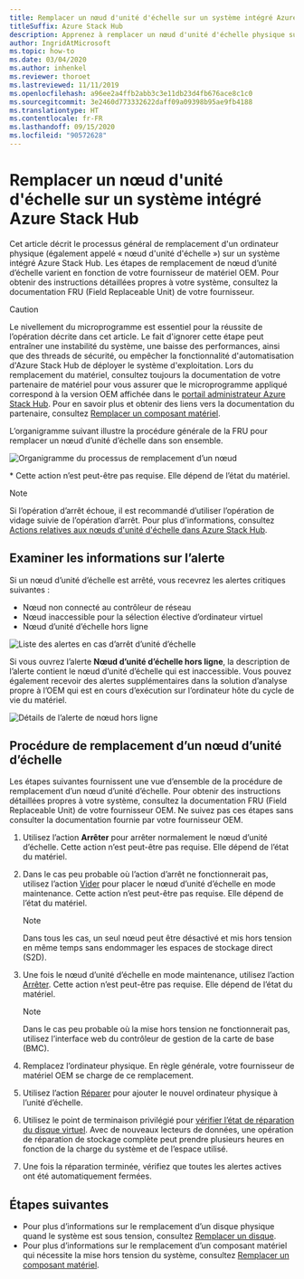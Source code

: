 ```yaml
---
title: Remplacer un nœud d'unité d'échelle sur un système intégré Azure Stack Hub
titleSuffix: Azure Stack Hub
description: Apprenez à remplacer un nœud d'unité d'échelle physique sur un système intégré Azure Stack Hub.
author: IngridAtMicrosoft
ms.topic: how-to
ms.date: 03/04/2020
ms.author: inhenkel
ms.reviewer: thoroet
ms.lastreviewed: 11/11/2019
ms.openlocfilehash: a96ee2a4ffb2abb3c3e11db23d4fb676ace8c1c0
ms.sourcegitcommit: 3e2460d773332622daff09a09398b95ae9fb4188
ms.translationtype: HT
ms.contentlocale: fr-FR
ms.lasthandoff: 09/15/2020
ms.locfileid: "90572628"
---
```

# <a name="replace-a-scale-unit-node-on-an-azure-stack-hub-integrated-system"></a>Remplacer un nœud d'unité d'échelle sur un système intégré Azure Stack Hub

Cet article décrit le processus général de remplacement d'un ordinateur physique (également appelé « nœud d'unité d'échelle ») sur un système intégré Azure Stack Hub. Les étapes de remplacement de nœud d’unité d’échelle varient en fonction de votre fournisseur de matériel OEM. Pour obtenir des instructions détaillées propres à votre système, consultez la documentation FRU (Field Replaceable Unit) de votre fournisseur.

> [!CAUTION]  
> Le nivellement du microprogramme est essentiel pour la réussite de l’opération décrite dans cet article. Le fait d'ignorer cette étape peut entraîner une instabilité du système, une baisse des performances, ainsi que des threads de sécurité, ou empêcher la fonctionnalité d'automatisation d'Azure Stack Hub de déployer le système d'exploitation. Lors du remplacement du matériel, consultez toujours la documentation de votre partenaire de matériel pour vous assurer que le microprogramme appliqué correspond à la version OEM affichée dans le [portail administrateur Azure Stack Hub](azure-stack-updates.md). Pour en savoir plus et obtenir des liens vers la documentation du partenaire, consultez [Remplacer un composant matériel](azure-stack-replace-component.md).

L’organigramme suivant illustre la procédure générale de la FRU pour remplacer un nœud d’unité d’échelle dans son ensemble.

![Organigramme du processus de remplacement d’un nœud](media/azure-stack-replace-node/replacenodeflow.png)

\* Cette action n’est peut-être pas requise. Elle dépend de l’état du matériel.

> [!Note]  
> Si l’opération d’arrêt échoue, il est recommandé d’utiliser l’opération de vidage suivie de l’opération d’arrêt. Pour plus d'informations, consultez [Actions relatives aux nœuds d'unité d'échelle dans Azure Stack Hub](./azure-stack-node-actions.md).

## <a name="review-alert-information"></a>Examiner les informations sur l’alerte

Si un nœud d’unité d’échelle est arrêté, vous recevrez les alertes critiques suivantes :

- Nœud non connecté au contrôleur de réseau
- Nœud inaccessible pour la sélection élective d’ordinateur virtuel
- Nœud d’unité d’échelle hors ligne

![Liste des alertes en cas d’arrêt d’unité d’échelle](media/azure-stack-replace-node/nodedownalerts.png)

Si vous ouvrez l’alerte **Nœud d’unité d’échelle hors ligne**, la description de l’alerte contient le nœud d’unité d’échelle qui est inaccessible. Vous pouvez également recevoir des alertes supplémentaires dans la solution d’analyse propre à l’OEM qui est en cours d’exécution sur l’ordinateur hôte du cycle de vie du matériel.

![Détails de l’alerte de nœud hors ligne](media/azure-stack-replace-node/nodeoffline.png)

## <a name="scale-unit-node-replacement-process"></a>Procédure de remplacement d’un nœud d’unité d’échelle

Les étapes suivantes fournissent une vue d’ensemble de la procédure de remplacement d’un nœud d’unité d’échelle. Pour obtenir des instructions détaillées propres à votre système, consultez la documentation FRU (Field Replaceable Unit) de votre fournisseur OEM. Ne suivez pas ces étapes sans consulter la documentation fournie par votre fournisseur OEM.

1. Utilisez l’action **Arrêter** pour arrêter normalement le nœud d’unité d’échelle. Cette action n’est peut-être pas requise. Elle dépend de l’état du matériel.

2. Dans le cas peu probable où l’action d’arrêt ne fonctionnerait pas, utilisez l’action [Vider](azure-stack-node-actions.md#drain) pour placer le nœud d’unité d’échelle en mode maintenance. Cette action n’est peut-être pas requise. Elle dépend de l’état du matériel.

   > [!NOTE]  
   > Dans tous les cas, un seul nœud peut être désactivé et mis hors tension en même temps sans endommager les espaces de stockage direct (S2D).

3. Une fois le nœud d’unité d’échelle en mode maintenance, utilisez l’action [Arrêter](azure-stack-node-actions.md#stop). Cette action n’est peut-être pas requise. Elle dépend de l’état du matériel.

   > [!NOTE]  
   > Dans le cas peu probable où la mise hors tension ne fonctionnerait pas, utilisez l’interface web du contrôleur de gestion de la carte de base (BMC).

4. Remplacez l’ordinateur physique. En règle générale, votre fournisseur de matériel OEM se charge de ce remplacement.
5. Utilisez l’action [Réparer](azure-stack-node-actions.md#repair) pour ajouter le nouvel ordinateur physique à l’unité d’échelle.
6. Utilisez le point de terminaison privilégié pour [vérifier l’état de réparation du disque virtuel](azure-stack-replace-disk.md#check-the-status-of-virtual-disk-repair-using-the-privileged-endpoint). Avec de nouveaux lecteurs de données, une opération de réparation de stockage complète peut prendre plusieurs heures en fonction de la charge du système et de l’espace utilisé.
7. Une fois la réparation terminée, vérifiez que toutes les alertes actives ont été automatiquement fermées.

## <a name="next-steps"></a>Étapes suivantes

- Pour plus d’informations sur le remplacement d’un disque physique quand le système est sous tension, consultez [Remplacer un disque](azure-stack-replace-disk.md). 
- Pour plus d’informations sur le remplacement d’un composant matériel qui nécessite la mise hors tension du système, consultez [Remplacer un composant matériel](azure-stack-replace-component.md).
